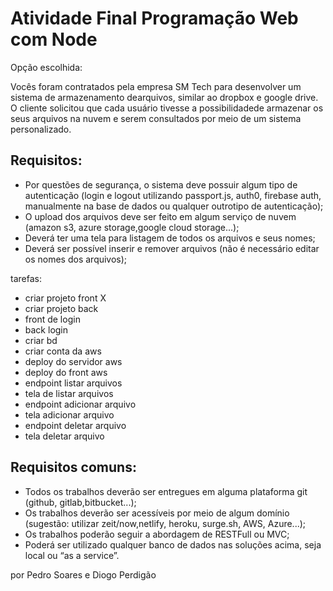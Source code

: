 # Atividade Final Programação Web com Node

Opção escolhida:

Vocês foram contratados pela empresa SM Tech para desenvolver um sistema de armazenamento dearquivos, similar ao dropbox e google drive. O cliente solicitou que cada usuário tivesse a possibilidadede armazenar os seus arquivos na nuvem e serem consultados por meio de um sistema personalizado.

## Requisitos:
- Por questões de segurança, o sistema deve possuir algum tipo de autenticação (login e logout utilizando passport.js, auth0, firebase auth, manualmente na base de dados ou qualquer outrotipo de autenticação);
- O upload dos arquivos deve ser feito em algum serviço de nuvem (amazon s3, azure storage,google cloud storage...);
- Deverá ter uma tela para listagem de todos os arquivos e seus nomes;
- Deverá ser possível inserir e remover arquivos (não é necessário editar os nomes dos arquivos);

tarefas:
 - criar projeto front X
 - criar projeto back
 - front de login
 - back login
 - criar bd
 - criar conta da aws
 - deploy do servidor aws
 - deploy do front aws
 - endpoint listar arquivos
 - tela de listar arquivos
 - endpoint adicionar arquivo
 - tela adicionar arquivo
 - endpoint deletar arquivo
 - tela deletar arquivo


## Requisitos comuns:
- Todos os trabalhos deverão ser entregues em alguma plataforma git (github, gitlab,bitbucket...);
- Os trabalhos deverão ser acessíveis por meio de algum domínio (sugestão: utilizar zeit/now,netlify, heroku, surge.sh, AWS, Azure...);
- Os trabalhos poderão seguir a abordagem de RESTFull ou MVC;
- Poderá ser utilizado qualquer banco de dados nas soluções acima, seja local ou “as a service”.

por Pedro Soares e Diogo Perdigão